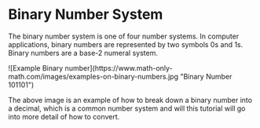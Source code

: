 <h1>Binary Number System</h1>
<p>The binary number system is one of four number systems. In computer applications, binary numbers are represented by two symbols 0s and 1s. Binary numbers are a base-2 numeral system.</p>
![Example Binary number](https://www.math-only-math.com/images/examples-on-binary-numbers.jpg "Binary Number 101101")
<p>The above image is an example of how to break down a binary number into a decimal, which is a common number system and will this tutorial will go into more detail of how to convert.</p>
